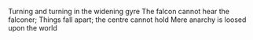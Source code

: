 Turning and turning in the widening gyre
The falcon cannot hear the falconer;
Things fall apart; the centre cannot hold
Mere anarchy is loosed upon the world